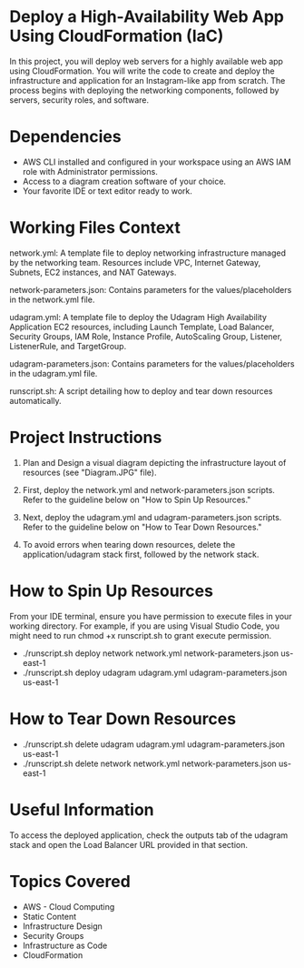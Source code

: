# Deploy a High-Availability Web App Using CloudFormation (IaC)
In this project, you will deploy web servers for a highly available web app using CloudFormation. You will write the code to create and deploy the infrastructure and application for an Instagram-like app from scratch. The process begins with deploying the networking components, followed by servers, security roles, and software.


# Dependencies
- AWS CLI installed and configured in your workspace using an AWS IAM role with Administrator permissions.
- Access to a diagram creation software of your choice.
- Your favorite IDE or text editor ready to work.


# Working Files Context
network.yml: A template file to deploy networking infrastructure managed by the networking team. Resources include VPC, Internet Gateway, Subnets, EC2 instances, and NAT Gateways.

network-parameters.json: Contains parameters for the values/placeholders in the network.yml file.

udagram.yml: A template file to deploy the Udagram High Availability Application EC2 resources, including Launch Template, Load Balancer, Security Groups, IAM Role, Instance Profile, AutoScaling Group, Listener, ListenerRule, and TargetGroup.

udagram-parameters.json: Contains parameters for the values/placeholders in the udagram.yml file.

runscript.sh: A script detailing how to deploy and tear down resources automatically.


# Project Instructions

1. Plan and Design a visual diagram depicting the infrastructure layout of resources (see "Diagram.JPG" file).

2. First, deploy the network.yml and network-parameters.json scripts. Refer to the guideline below on "How to Spin Up Resources."

3. Next, deploy the udagram.yml and udagram-parameters.json scripts. Refer to the guideline below on "How to Tear Down Resources."

4. To avoid errors when tearing down resources, delete the application/udagram stack first, followed by the network stack.


# How to Spin Up Resources

From your IDE terminal, ensure you have permission to execute files in your working directory. For example, if you are using Visual Studio Code, you might need to run chmod +x runscript.sh to grant execute permission.

- ./runscript.sh deploy network network.yml network-parameters.json us-east-1
- ./runscript.sh deploy udagram udagram.yml udagram-parameters.json us-east-1

# How to Tear Down Resources

- ./runscript.sh delete udagram udagram.yml udagram-parameters.json us-east-1
- ./runscript.sh delete network network.yml network-parameters.json us-east-1


# Useful Information
To access the deployed application, check the outputs tab of the udagram stack and open the Load Balancer URL provided in that section.


# Topics Covered
- AWS - Cloud Computing
- Static Content
- Infrastructure Design
- Security Groups
- Infrastructure as Code
- CloudFormation








